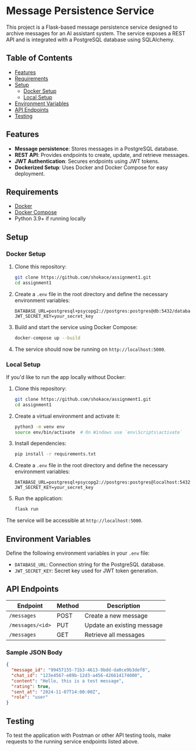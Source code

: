 # Message Persistence Service

This project is a Flask-based message persistence service designed to archive messages for an AI assistant system. The service exposes a REST API and is integrated with a PostgreSQL database using SQLAlchemy. 

## Table of Contents
- [Features](#features)
- [Requirements](#requirements)
- [Setup](#setup)
  - [Docker Setup](#docker-setup)
  - [Local Setup](#local-setup)
- [Environment Variables](#environment-variables)
- [API Endpoints](#api-endpoints)
- [Testing](#testing)

## Features

- **Message persistence**: Stores messages in a PostgreSQL database.
- **REST API**: Provides endpoints to create, update, and retrieve messages.
- **JWT Authentication**: Secures endpoints using JWT tokens.
- **Dockerized Setup**: Uses Docker and Docker Compose for easy deployment.

## Requirements

- [Docker](https://www.docker.com/get-started)
- [Docker Compose](https://docs.docker.com/compose/install/)
- Python 3.9+ if running locally

## Setup

### Docker Setup

1. Clone this repository:
    ```bash
    git clone https://github.com/shokace/assignment1.git
    cd assignment1
    ```

2. Create a `.env` file in the root directory and define the necessary environment variables:
    ```env
    DATABASE_URL=postgresql+psycopg2://postgres:postgres@db:5432/database_as1
    JWT_SECRET_KEY=your_secret_key
    ```

3. Build and start the service using Docker Compose:
    ```bash
    docker-compose up --build
    ```

4. The service should now be running on `http://localhost:5000`.

### Local Setup

If you'd like to run the app locally without Docker:

1. Clone this repository:
    ```bash
    git clone https://github.com/shokace/assignment1.git
    cd assignment1
    ```

2. Create a virtual environment and activate it:
    ```bash
    python3 -m venv env
    source env/bin/activate  # On Windows use `env\Scripts\activate`
    ```

3. Install dependencies:
    ```bash
    pip install -r requirements.txt
    ```

4. Create a `.env` file in the root directory and define the necessary environment variables:
    ```env
    DATABASE_URL=postgresql+psycopg2://postgres:postgres@localhost:5432/database_as1
    JWT_SECRET_KEY=your_secret_key
    ```

5. Run the application:
    ```bash
    flask run
    ```

The service will be accessible at `http://localhost:5000`.

## Environment Variables

Define the following environment variables in your `.env` file:

- `DATABASE_URL`: Connection string for the PostgreSQL database.
- `JWT_SECRET_KEY`: Secret key used for JWT token generation.

## API Endpoints

| Endpoint           | Method | Description                   |
|--------------------|--------|-------------------------------|
| `/messages`        | POST   | Create a new message          |
| `/messages/<id>`   | PUT    | Update an existing message    |
| `/messages`        | GET    | Retrieve all messages         |

### Sample JSON Body

```json
{
  "message_id": "99457155-71b3-4613-9bdd-da0ce9b3def8",
  "chat_id": "123e4567-e89b-12d3-a456-426614174000",
  "content": "Hello, this is a test message",
  "rating": true,
  "sent_at": "2024-11-07T14:00:00Z",
  "role": "user"
}
```

## Testing

To test the application with Postman or other API testing tools, make requests to the running service endpoints listed above.
